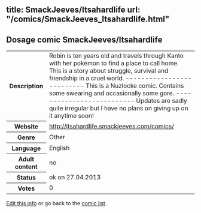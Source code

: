 title: SmackJeeves/Itsahardlife
url: "/comics/SmackJeeves_Itsahardlife.html"
---
Dosage comic SmackJeeves/Itsahardlife
-----------------------------------------

<p id="msg"></p>
<script type="text/javascript">
if (window.location.search === '?edit_info_mail=sent_ok') {
  var elem = document.getElementById("msg");
  elem.innerHTML = 'Edited information sucessfully sent.';
  elem.className = 'ok';
}
</script>
<table class="comicinfo">
<tr>
<th>Description</th><td>Robin is ten years old and travels through Kanto with her pokémon to find a place to call home. This is a story about struggle, survival and friendship in a cruel world. -------------------------- This is a Nuzlocke comic. Contains some swearing and occasionally some gore. -------------------------- Updates are sadly quite irregular but I have no plans on giving up on it anytime soon!</td>
</tr>
<tr>
<th>Website</th><td><a href="http://itsahardlife.smackjeeves.com/comics/">http://itsahardlife.smackjeeves.com/comics/</a></td>
</tr>
<tr>
<th>Genre</th><td>Other</td>
</tr>
<tr>
<th>Language</th><td>English</td>
</tr>
<tr>
<th>Adult content</th><td>no</td>
</tr>
<tr>
<th>Status</th><td>ok on 27.04.2013</td>
</tr>
<tr>
<th>Votes</th><td>0</td>
</tr>
</table>

[Edit this info](SmackJeeves_Itsahardlife_edit.html) or go back to the [comic list](../comic-index.html).
